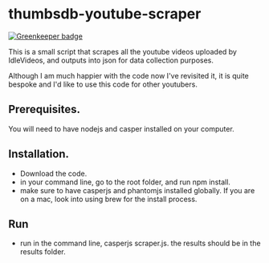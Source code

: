 # thumbsdb-youtube-scraper

[![Greenkeeper badge](https://badges.greenkeeper.io/gerbilsinspace/thumbsdb-youtube-scraper.svg)](https://greenkeeper.io/)

This is a small script that scrapes all the youtube videos uploaded by IdleVideos, and outputs into json for data collection purposes.

Although I am much happier with the code now I've revisited it, it is quite bespoke and I'd like to use this code for other youtubers.

## Prerequisites.

You will need to have nodejs and casper installed on your computer.

## Installation.

- Download the code. 
- in your command line, go to the root folder, and run npm install.
- make sure to have casperjs and phantomjs installed globally. If you are on a mac, look into using brew for the install process.

## Run
- run in the command line, casperjs scraper.js. the results should be in the results folder.
